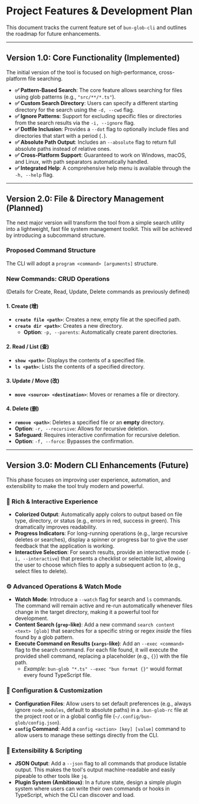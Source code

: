# Project Features & Development Plan

This document tracks the current feature set of `bun-glob-cli` and outlines the roadmap for future enhancements.

---

## Version 1.0: Core Functionality (Implemented)

The initial version of the tool is focused on high-performance, cross-platform file searching.

- **✅ Pattern-Based Search**: The core feature allows searching for files using glob patterns (e.g., `"src/**/*.ts"`).
- **✅ Custom Search Directory**: Users can specify a different starting directory for the search using the `-d, --cwd` flag.
- **✅ Ignore Patterns**: Support for excluding specific files or directories from the search results via the `-i, --ignore` flag.
- **✅ Dotfile Inclusion**: Provides a `--dot` flag to optionally include files and directories that start with a period (`.`).
- **✅ Absolute Path Output**: Includes an `--absolute` flag to return full absolute paths instead of relative ones.
- **✅ Cross-Platform Support**: Guaranteed to work on Windows, macOS, and Linux, with path separators automatically handled.
- **✅ Integrated Help**: A comprehensive help menu is available through the `-h, --help` flag.

---

## Version 2.0: File & Directory Management (Planned)

The next major version will transform the tool from a simple search utility into a lightweight, fast file system management toolkit. This will be achieved by introducing a subcommand structure.

### Proposed Command Structure

The CLI will adopt a `program <command> [arguments]` structure.

### New Commands: CRUD Operations

(Details for Create, Read, Update, Delete commands as previously defined)

#### 1. **Create (增)**

- **`create file <path>`**: Creates a new, empty file at the specified path.
- **`create dir <path>`**: Creates a new directory.
  - **Option**: `-p, --parents`: Automatically create parent directories.

#### 2. **Read / List (查)**

- **`show <path>`**: Displays the contents of a specified file.
- **`ls <path>`**: Lists the contents of a specified directory.

#### 3. **Update / Move (改)**

- **`move <source> <destination>`**: Moves or renames a file or directory.

#### 4. **Delete (删)**

- **`remove <path>`**: Deletes a specified file or an **empty** directory.
- **Option**: `-r, --recursive`: Allows for recursive deletion.
- **Safeguard**: Requires interactive confirmation for recursive deletion.
- **Option**: `-f, --force`: Bypasses the confirmation.

---

## Version 3.0: Modern CLI Enhancements (Future)

This phase focuses on improving user experience, automation, and extensibility to make the tool truly modern and powerful.

### 🎨 Rich & Interactive Experience

- **Colorized Output**: Automatically apply colors to output based on file type, directory, or status (e.g., errors in red, success in green). This dramatically improves readability.
- **Progress Indicators**: For long-running operations (e.g., large recursive deletes or searches), display a spinner or progress bar to give the user feedback that the application is working.
- **Interactive Selection**: For search results, provide an interactive mode (`-i, --interactive`) that presents a checklist or selectable list, allowing the user to choose which files to apply a subsequent action to (e.g., select files to delete).

### ⚙️ Advanced Operations & Watch Mode

- **Watch Mode**: Introduce a `--watch` flag for search and `ls` commands. The command will remain active and re-run automatically whenever files change in the target directory, making it a powerful tool for development.
- **Content Search (`grep`-like)**: Add a new command `search content <text> [glob]` that searches for a specific string or regex *inside* the files found by a glob pattern.
- **Execute Command on Results (`xargs`-like)**: Add an `--exec <command>` flag to the search command. For each file found, it will execute the provided shell command, replacing a placeholder (e.g., `{}`) with the file path.
  - *Example*: `bun-glob "*.ts" --exec "bun format {}"` would format every found TypeScript file.

### 🔧 Configuration & Customization

- **Configuration Files**: Allow users to set default preferences (e.g., always ignore `node_modules`, default to absolute paths) in a `.bun-glob-rc` file at the project root or in a global config file (`~/.config/bun-glob/config.json`).
- **`config` Command**: Add a `config <action> [key] [value]` command to allow users to manage these settings directly from the CLI.

### 🔌 Extensibility & Scripting

- **JSON Output**: Add a `--json` flag to all commands that produce listable output. This makes the tool's output machine-readable and easily pipeable to other tools like `jq`.
- **Plugin System (Ambitious)**: In a future state, design a simple plugin system where users can write their own commands or hooks in TypeScript, which the CLI can discover and load.

